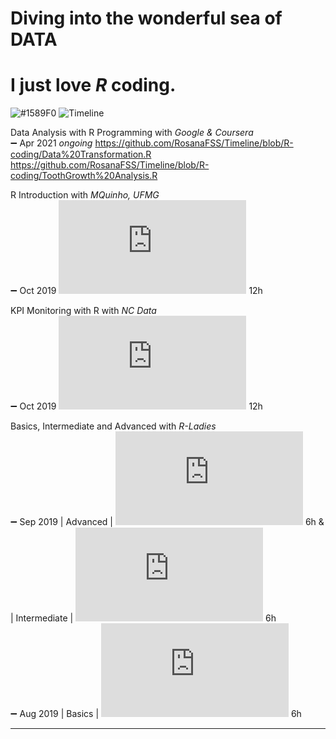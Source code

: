 # Diving into the wonderful sea of DATA
# I just love *_R_* coding.
![#1589F0](https://via.placeholder.com/15/1589F0/000000?text=Rosana)
![Timeline](https://github.com/RosanaFSS/Timeline/blob/R-coding/giphy.gif)

Data Analysis with R Programming with _Google & Coursera_\
:heavy_minus_sign: Apr 2021 _ongoing_
https://github.com/RosanaFSS/Timeline/blob/R-coding/Data%20Transformation.R
https://github.com/RosanaFSS/Timeline/blob/R-coding/ToothGrowth%20Analysis.R

R Introduction with _MQuinho, UFMG_\
:heavy_minus_sign: Oct 2019 ![certificate](https://github.com/RosanaFSS/Timeline/blob/R-coding/04%20%20MQuinho%2C%20Introdu%C3%A7%C3%A3o%20R%2C%20out%202019.pdf) 12h

KPI Monitoring with R with _NC Data_\
:heavy_minus_sign: Oct 2019 ![certificate](https://github.com/RosanaFSS/Timeline/blob/R-coding/05%20%20NC%20Data%2C%20Monitoramento%20de%20Indicadores%20com%20R%2C%20out%202019.pdf) 12h

Basics, Intermediate and Advanced with _R-Ladies_\
:heavy_minus_sign: Sep 2019   | Advanced | ![certificate]( https://github.com/RosanaFSS/Timeline/blob/R-coding/03%20%20R%20Avan%C3%A7ado%2C%20set%202019.pdf) 6h  & 
| Intermediate | ![certificate]( https://github.com/RosanaFSS/Timeline/blob/R-coding/02%20%20R%20Intermedi%C3%A1rio%2C%20set%202019.pdf) 6h\
:heavy_minus_sign: Aug 2019  | Basics | ![certificate]( https://github.com/RosanaFSS/Timeline/blob/R-coding/01%20%20R%20B%C3%A1sico.%20ago%202019.pdf) 6h

__________________________________________
